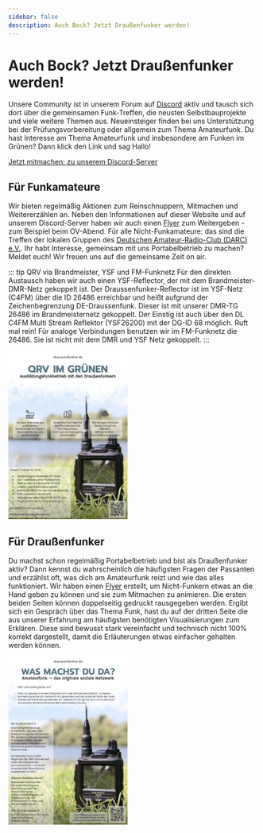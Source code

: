 ```yaml
---
sidebar: false
description: Auch Bock? Jetzt Draußenfunker werden!
---
```


# Auch Bock? Jetzt Draußenfunker werden!

Unsere Community ist in unserem Forum auf [Discord](https://discord.gg/8hJ8KG654N) aktiv und tausch sich dort über die gemeinsamen Funk-Treffen, die neusten Selbstbauprojekte und viele weitere Themen aus. Neueinsteiger finden bei uns Unterstützung bei der Prüfungsvorbereitung oder allgemein zum Thema Amateurfunk. Du hast Interesse am Thema Amateurfunk und insbesondere am Funken im Grünen? Dann klick den Link und sag Hallo!

[Jetzt mitmachen: zu unserem Discord-Server](https://discord.gg/4RkRRwXtty)


## Für Funkamateure

Wir bieten regelmäßig Aktionen zum Reinschnuppern, Mitmachen und Weitererzählen an. Neben den Informationen auf dieser Website und auf unserem Discord-Server haben wir auch einen [Flyer](/images/mitmachen/Draussenfunker_Flyer_Mitmachen.pdf) zum Weitergeben - zum Beispiel beim OV-Abend. Für alle Nicht-Funkamateure: das sind die Treffen der lokalen Gruppen des [Deutschen Amateur-Radio-Club (DARC) e.V.](https://www.darc.de/home). Ihr habt Interesse, gemeinsam mit uns Portabelbetrieb zu machen? Meldet euch! Wir freuen uns auf die gemeinsame Zeit on air.

::: tip QRV via Brandmeister, YSF und FM-Funknetz
Für den direkten Austausch haben wir auch einen YSF-Reflector, der mit dem Brandmeister-DMR-Netz gekoppelt ist. Der Draussenfunker-Reflector ist im YSF-Netz (C4FM) über die ID 26486 erreichbar und heißt aufgrund der Zeichenbegrenzung DE-Draussenfunk. Dieser ist mit unserer DMR-TG 26486 im Brandmeisternetz gekoppelt. Der Einstig ist auch über den DL C4FM Multi Stream Reflektor (YSF26200) mit der DG-ID 68 möglich. Ruft mal rein! Für analoge Verbindungen benutzen wir im FM-Funknetz die 26486. Sie ist nicht mit dem DMR und YSF Netz gekoppelt.
:::

[![Draussenfunker Flyer Mitmachen](/images/mitmachen/Draussenfunker_Flyer_Mitmachen.jpg)](/images/mitmachen/Draussenfunker_Flyer_Mitmachen.pdf)





## Für Draußenfunker

Du machst schon regelmäßig Portabelbetrieb und bist als Draußenfunker aktiv? Dann kennst du wahrscheinlich die häufigsten Fragen der Passanten und erzählst oft, was dich am Amateurfunk reizt und wie das alles funktioniert. Wir haben einen [Flyer](/images/mitmachen/Draussenfunker_Flyer_Amateurfunk.pdf) erstellt, um Nicht-Funkern etwas an die Hand geben zu können und sie zum Mitmachen zu animieren. Die ersten beiden Seiten können doppelseitig gedruckt rausgegeben werden. Ergibt sich ein Gespräch über das Thema Funk, hast du auf der dritten Seite die aus unserer Erfahrung am häufigsten benötigten Visualisierungen zum Erklären. Diese sind bewusst stark vereinfacht und technisch nicht 100% korrekt dargestellt, damit die Erläuterungen etwas einfacher gehalten werden können.

[![Draussenfunker Flyer Amateurfunk](/images/mitmachen/Draussenfunker_Flyer_Amateurfunk.jpg)](/images/mitmachen/Draussenfunker_Flyer_Amateurfunk.pdf)

